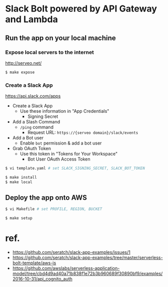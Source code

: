 # Slack Bolt powered by API Gateway and Lambda

## Run the app on your local machine

### Expose local servers to the internet

http://serveo.net/

```bash
$ make expose
```

### Create a Slack App

https://api.slack.com/apps

- Create a Slack App
  - Use these information in "App Credentials"
    - Signing Secret
- Add a Slash Command
  - `/ping` command
    - Request URL: `https://{serveo domain}/slack/events`
- Add a Bot user
  - Enable `bot` permission & add a bot user
- Grab OAuth Token
  - Use this token in "Tokens for Your Workspace"
    - Bot User OAuth Access Token
    
```bash
$ vi template.yaml # set SLACK_SIGNING_SECRET, SLACK_BOT_TOKEN
```

```bash
$ make install
$ make local
```

## Deploy the app onto AWS

```bash
$ vi Makefile # set PROFILE, REGION, BUCKET
```

```bash
$ make setup
```

# ref.

* https://github.com/seratch/slack-app-examples/issues/1
* https://github.com/seratch/slack-app-examples/tree/master/serverless-bolt-template/aws-js
* https://github.com/awslabs/serverless-application-model/tree/cbd4d9ad40a71b838f1e72b3b960689f30890bf9/examples/2016-10-31/api_cognito_auth
